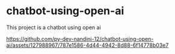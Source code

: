 # chatbot-using-open-ai

This project is a chatbot using open ai


https://github.com/py-dev-nandini-12/chatbot-using-open-ai/assets/127988967/787e1586-4d44-4942-8d88-6f14778b03e7

